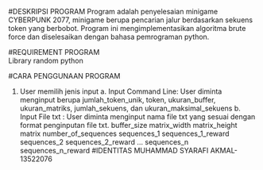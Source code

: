 #DESKRIPSI PROGRAM
Program adalah penyelesaian minigame CYBERPUNK 2077, minigame berupa pencarian jalur berdasarkan sekuens token yang berbobot. Program ini mengimplementasikan algoritma brute force dan diselesaikan dengan bahasa pemrograman python.

#REQUIREMENT PROGRAM  
Library random python

#CARA PENGGUNAAN PROGRAM
1. User memilih jenis input
   a. Input Command Line: User diminta menginput berupa  jumlah_token_unik, token, ukuran_buffer, ukuran_matriks, jumlah_sekuens, dan ukuran_maksimal_sekuens
   b. Input File txt : User diminta menginput nama file txt yang sesuai dengan format penginputan file txt.
       buffer_size
       matrix_width matrix_height
       matrix
       number_of_sequences
       sequences_1
       sequences_1_reward
       sequences_2
       sequences_2_reward
       …
       sequences_n
       sequences_n_reward
#IDENTITAS
MUHAMMAD SYARAFI AKMAL-13522076
